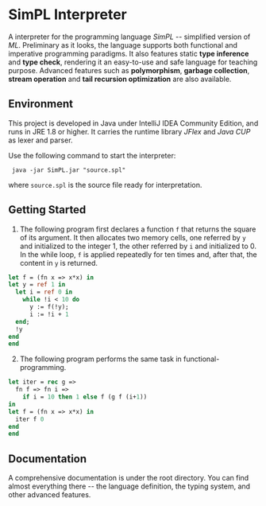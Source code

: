 # SimPL Interpreter

A interpreter for the programming language *SimPL* -- simplified version of *ML*. Preliminary as it looks, the language supports both functional and imperative programming paradigms. It also features static **type inference** and **type check**, rendering it an easy-to-use and safe language for teaching purpose. Advanced features such as **polymorphism**, **garbage collection**, **stream operation** and **tail recursion optimization** are also available.

## Environment

This project is developed in Java under IntelliJ IDEA Community Edition, and runs in JRE 1.8 or higher. It carries the runtime library *JFlex* and  *Java CUP* as lexer and parser.

Use the following command to start the interpreter:

` java -jar SimPL.jar "source.spl"`

where `source.spl` is the source file ready for interpretation.

## Getting Started

1. The following program first declares a function `f` that returns the square of its argument. It then allocates two memory cells, one referred by `y` and initialized to the integer 1, the other referred by `i` and initialized to 0. In the while loop, `f` is applied repeatedly for ten times and, after that, the content in `y` is returned.

```ocaml
let f = (fn x => x*x) in
let y = ref 1 in
  let i = ref 0 in
    while !i < 10 do
      y := f(!y);
      i := !i + 1
  end;
  !y
end
end
```

2. The following program performs the same task in functional-programming.

```ocaml
let iter = rec g =>
  fn f => fn i =>
    if i = 10 then 1 else f (g f (i+1))
in
let f = (fn x => x*x) in
  iter f 0
end
end
```

## Documentation

A comprehensive documentation is under the root directory. You can find almost everything there -- the language definition, the typing system, and other advanced features.
